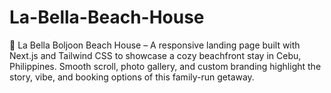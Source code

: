 # La-Bella-Beach-House
🌴 La Bella Boljoon Beach House – A responsive landing page built with Next.js and Tailwind CSS to showcase a cozy beachfront stay in Cebu, Philippines. Smooth scroll, photo gallery, and custom branding highlight the story, vibe, and booking options of this family-run getaway.
